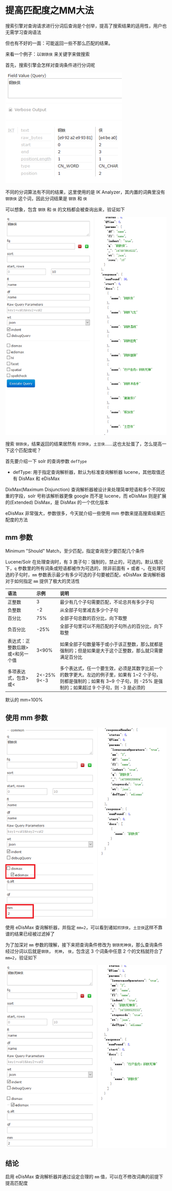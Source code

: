 # 提高匹配度之MM大法

搜索引擎对查询请求进行分词后查询是个创举，提高了搜索结果的适用性，用户也无需学习查询语法

但也有不好的一面：可能返回一些不那么匹配的结果。

来看一个例子：以`钢铁侠` 来关键字来做搜索

首先，搜索引擎会怎样对查询条件进行分词呢

![](analysis_gangtiexia.PNG)

不同的分词算法有不同的结果，这里使用的是 IK Analyzer，其内置的词典里没有 `钢铁侠` 这个词，因此分词结果是  `钢铁` 和 `侠`

可以想象，包含 `钢铁` 和 `侠` 的文档都会被查询出来，验证如下

![](gangtiexia_search_result.PNG)

搜索 `钢铁侠`，结果返回的结果居然有 `煎饼侠`，`土豆侠`......这也太扯蛋了，怎么提高一下这个匹配度呢？

首先要介绍一下 solr 的查询参数 `defType`

* defType: 用于指定查询解析器，默认为标准查询解析器 lucene，其他取值还有 DisMax 和 eDisMax

DixMax(Maximum Disjunction) 查询解析器被设计来处理简单短语和多个不同权重的字段，solr 号称该解析器更像 google 而不是 lucene，而 eDisMax 则是扩展的(Extended) DisMax，是 DisMax 的一个优化版本

eDisMax 非常强大，参数很多，今天就介绍一些使用 mm 参数来提高搜索结果匹配度的方法

## mm 参数

Minimum "Should" Match，至少匹配，指定查询至少要匹配几个条件

Lucene/Solr 在处理查询时，有 3 类子句：强制的，禁止的，可选的。默认情况下，`q` 参数里的所有词条或短语都被作为可选的，除非前面有 + 或者 -。在处理可选的子句时，`mm` 参数表示最少有多少可选的子句要被匹配，eDisMax 查询解析器对于如何指定 `mm` 提供了极大的灵活性

| 语法 | 示例 | 说明 |
| :--- | :--- | :---|
|正整数| 3 |最少有几个子句需要匹配，不论总共有多少子句|
|负整数| -2 |从全部子句里减去多少个子句|
|百分比|75%|全部子句总数的百分比，向下取整|
|负百分比|-25%|全部子句里可以不用匹配的子句所占的百分比，向下取整|
|表达式：正整数后跟>或<和另一个值|3<90%|如果全部子句数量等于或小于该正整数，那么就都是强制的；但是如果是大于这个正整数，那么就只需要满足百分比|
|多项表达式，包含>或<|2<-25%<br>9<-3|多个表达式，任一个要生效，必须是其数字比前一个的数字更大。左边的例子里，如果有 1~2 个子句，则都是强制的；如果有 3~9 个子句，则 -25% 是强制的；如果超过 9 个子句，则 -3 是必须的|

默认的 mm=100%

## 使用 mm 参数

![](gangtiexia_edismax_search_result.PNG)

使用 eDisMax 查询解析器，并指定 `mm=2`，可以看到诸如`煎饼侠`，`土豆侠`这样不靠谱的结果已经被过滤掉了

为了加深对 `mm` 参数的理解，接下来把查询条件修改为 `钢铁死神侠`，那么查询条件经过分词以后就是`钢铁`， `死神`， `侠`，包含这 3 个词条中任意 2 个的文档就符合了 `mm=2`，验证如下

![](gangtiesishenxia_edismax_search_result.PNG)

## 结论

启用 eDisMax 查询解析器并通过设定合理的 `mm` 值，可以在不修改词典的前提下提高匹配度